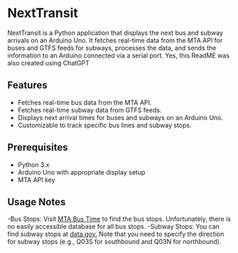 # NextTransit

NextTransit is a Python application that displays the next bus and subway arrivals on an Arduino Uno. It fetches real-time data from the MTA API for buses and GTFS feeds for subways, processes the data, and sends the information to an Arduino connected via a serial port. Yes, this ReadME was also created using ChatGPT

## Features

- Fetches real-time bus data from the MTA API.
- Fetches real-time subway data from GTFS feeds.
- Displays next arrival times for buses and subways on an Arduino Uno.
- Customizable to track specific bus lines and subway stops.

## Prerequisites

- Python 3.x
- Arduino Uno with appropriate display setup
- MTA API key

## Usage Notes
-Bus Stops: Visit [MTA Bus Time](https://bustime.mta.info) to find the bus stops. Unfortunately, there is no easily accessible database for all bus stops. 
-Subway Stops: You can find subway stops at [data.gov.](https://catalog.data.gov/dataset/mta-subway-stations-and-complexes) Note that you need to specify the direction for subway stops (e.g., Q03S for southbound and Q03N for northbound).
